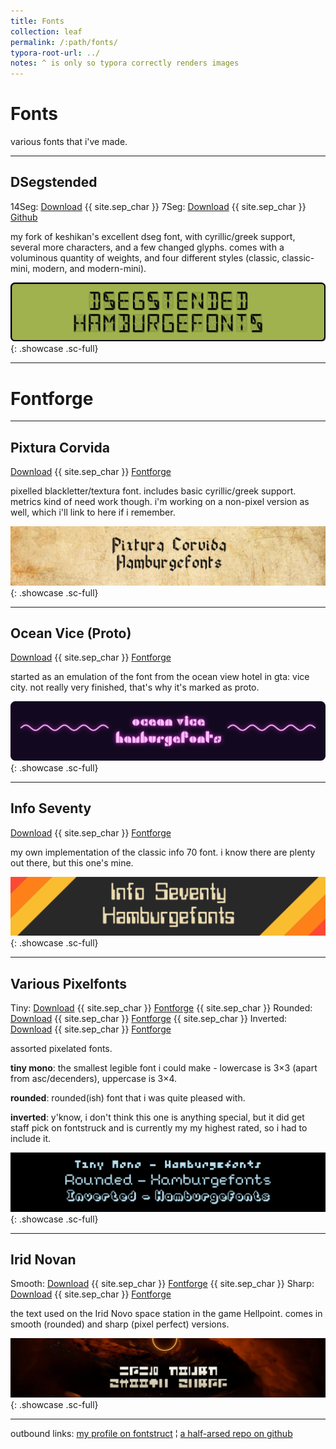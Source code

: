 ```yaml
---
title: Fonts
collection: leaf
permalink: /:path/fonts/
typora-root-url: ../
notes: ^ is only so typora correctly renders images
---
```


# Fonts

various fonts that i've made.

---

## DSegstended

14Seg: [Download](https://github.com/ZeusOfTheCrows/DSegstended/releases/latest/download/DSeg14.zip) {{ site.sep_char }} 7Seg: [Download](https://github.com/ZeusOfTheCrows/DSegstended/releases/latest/download/DSeg7.zip) {{ site.sep_char }} [Github](https://github.com/ZeusOfTheCrows/DSegstended/)

my fork of keshikan's excellent dseg font, with cyrillic/greek support, several more characters, and a few changed glyphs. comes with a voluminous quantity of weights, and four different styles (classic, classic-mini, modern, and modern-mini).

![](/assets/images/fonts/dsegstended.png){: .showcase .sc-full}

---

# Fontforge

---

## Pixtura Corvida

[Download](/assets/fonts/fontstruct/pixtura-corvida.ttf) {{ site.sep_char }} [Fontforge](https://www.fontstruct.com/fontstructions/show/1954327/)

pixelled blackletter/textura font. includes basic cyrillic/greek support. metrics kind of need work though. i'm working on a non-pixel version as well, which i'll link to here if i remember.

![](/assets/images/fonts/fontstruct/pixtura-corvida.png){: .showcase .sc-full}

---

## Ocean Vice (Proto)

[Download](/assets/fonts/fontstruct/ocean-vice-proto.ttf) {{ site.sep_char }} [Fontforge](https://www.fontstruct.com/fontstructions/show/1950206/)

started as an emulation of the font from the ocean view hotel in gta: vice city. not really very finished, that's why it's marked as proto.

![](/assets/images/fonts/fontstruct/ocean-vice.png){: .showcase .sc-full}

---

## Info Seventy

[Download](/assets/fonts/fontstruct/info-70.ttf) {{ site.sep_char }} [Fontforge](https://www.fontstruct.com/fontstructions/show/1797228/)

my own implementation of the classic info 70 font. i know there are plenty out there, but this one's mine.

![](/assets/images/fonts/fontstruct/info-seventy.png){: .showcase .sc-full}

---

## Various Pixelfonts

Tiny: [Download](/assets/fonts/fontstruct/tiny-mono.ttf) {{ site.sep_char }} [Fontforge](https://www.fontstruct.com/fontstructions/show/1837063/) {{ site.sep_char }} Rounded: [Download](/assets/fonts/fontstruct/rounded-pixelfont.ttf) {{ site.sep_char }} [Fontforge](https://www.fontstruct.com/fontstructions/show/1411349/) {{ site.sep_char }} Inverted: [Download](/assets/fonts/fontstruct/rounded-pixelfont.ttf) {{ site.sep_char }} [Fontforge](https://www.fontstruct.com/fontstructions/show/1418874/)

assorted pixelated fonts.

**tiny mono**: the smallest legible font i could make - lowercase is 3×3 (apart from asc/decenders), uppercase is 3×4.

**rounded**: rounded(ish) font that i was quite pleased with.

**inverted**: y'know, i don't think this one is anything special, but it did get staff pick on fontstruck and is currently my my highest rated, so i had to include it.

![](/assets/images/fonts/fontstruct/various-pixelfonts.png){: .showcase .sc-full}

---

## Irid Novan

Smooth: [Download](/assets/fonts/fontstruct/irid-novan-smooth.ttf) {{ site.sep_char }} [Fontforge](https://www.fontstruct.com/fontstructions/show/1960809/) {{ site.sep_char }} Sharp: [Download](/assets/fonts/fontstruct/irid-novan-sharp.ttf) {{ site.sep_char }} [Fontforge](https://www.fontstruct.com/fontstructions/show/1960792/)

the text used on the Irid Novo space station in the game Hellpoint. comes in smooth (rounded) and sharp (pixel perfect) versions.

![](/assets/images/fonts/fontstruct/irid-novan.png){: .showcase .sc-full}

---

outbound links: [my profile on fontstruct](https://www.fontstruct.com/fontstructors/1438889/jupitorr?order=by-balanced-rating) ¦ [a half-arsed repo on github](https://github.com/ZeusOfTheCrows/Fonts/)
